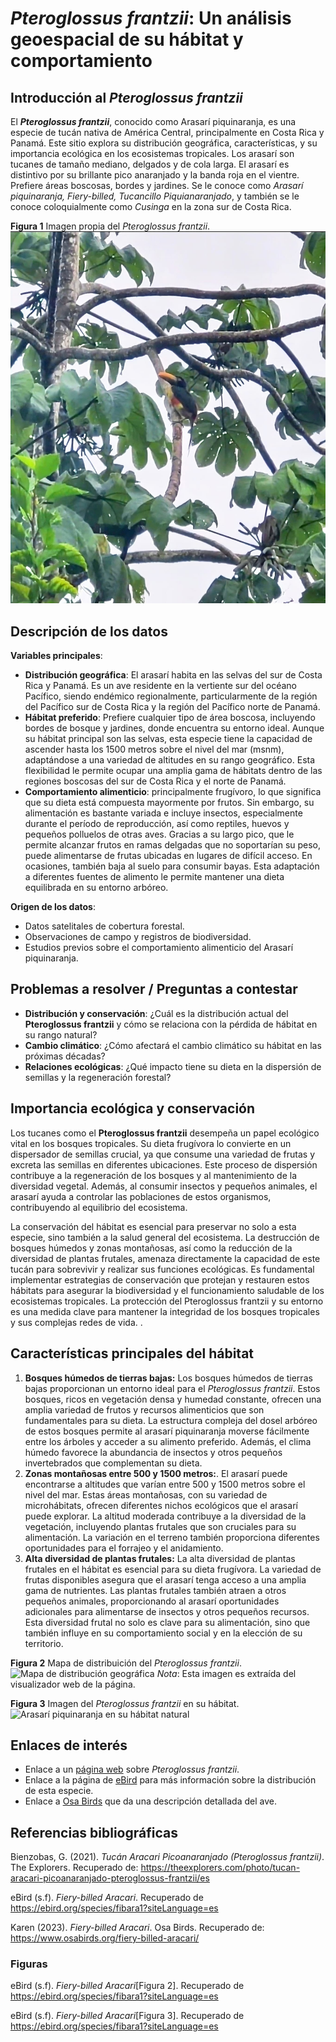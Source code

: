 # *Pteroglossus frantzii*: Un análisis geoespacial de su hábitat y comportamiento

## Introducción al *Pteroglossus frantzii*

El ***Pteroglossus frantzii***, conocido como Arasarí piquinaranja, es una especie de tucán nativa de América Central, principalmente en Costa Rica y Panamá. Este sitio explora su distribución geográfica, características, y su importancia ecológica en los ecosistemas tropicales. Los arasarí son tucanes de tamaño mediano, delgados y de cola larga. El arasarí es distintivo por su brillante pico anaranjado y la banda roja en el vientre. Prefiere áreas boscosas, bordes y jardines. Se le conoce como *Arasarí piquinaranja, Fiery-billed, Tucancillo Piquianaranjado*, y también se le conoce coloquialmente como *Cusinga* en la zona sur de Costa Rica.

**Figura 1**
Imagen propia del *Pteroglossus frantzii*.
![Foto Propia](imagen/Pteroglossus%20frantzii.jpg)

## Descripción de los datos

**Variables principales**:

- **Distribución geográfica**: El arasarí habita en las selvas del sur de Costa Rica y Panamá. Es un ave residente en la vertiente sur del océano Pacífico, siendo endémico regionalmente, particularmente de la región del Pacífico sur de Costa Rica y la región del Pacífico norte de Panamá.
- **Hábitat preferido**: Prefiere cualquier tipo de área boscosa, incluyendo bordes de bosque y jardines, donde encuentra su entorno ideal. Aunque su hábitat principal son las selvas, esta especie tiene la capacidad de ascender hasta los 1500 metros sobre el nivel del mar (msnm), adaptándose a una variedad de altitudes en su rango geográfico. Esta flexibilidad le permite ocupar una amplia gama de hábitats dentro de las regiones boscosas del sur de Costa Rica y el norte de Panamá.
- **Comportamiento alimenticio**: principalmente frugívoro, lo que significa que su dieta está compuesta mayormente por frutos. Sin embargo, su alimentación es bastante variada e incluye insectos, especialmente durante el período de reproducción, así como reptiles, huevos y pequeños polluelos de otras aves. Gracias a su largo pico, que le permite alcanzar frutos en ramas delgadas que no soportarían su peso, puede alimentarse de frutas ubicadas en lugares de difícil acceso. En ocasiones, también baja al suelo para consumir bayas. Esta adaptación a diferentes fuentes de alimento le permite mantener una dieta equilibrada en su entorno arbóreo.

**Origen de los datos**:

- Datos satelitales de cobertura forestal.
- Observaciones de campo y registros de biodiversidad.
- Estudios previos sobre el comportamiento alimenticio del Arasarí piquinaranja.

## Problemas a resolver / Preguntas a contestar

- **Distribución y conservación**: ¿Cuál es la distribución actual del **Pteroglossus frantzii** y cómo se relaciona con la pérdida de hábitat en su rango natural?
- **Cambio climático**: ¿Cómo afectará el cambio climático su hábitat en las próximas décadas?
- **Relaciones ecológicas**: ¿Qué impacto tiene su dieta en la dispersión de semillas y la regeneración forestal?

## Importancia ecológica y conservación

Los tucanes como el **Pteroglossus frantzii** desempeña un papel ecológico vital en los bosques tropicales. Su dieta frugívora lo convierte en un dispersador de semillas crucial, ya que consume una variedad de frutas y excreta las semillas en diferentes ubicaciones. Este proceso de dispersión contribuye a la regeneración de los bosques y al mantenimiento de la diversidad vegetal. Además, al consumir insectos y pequeños animales, el arasarí ayuda a controlar las poblaciones de estos organismos, contribuyendo al equilibrio del ecosistema.

La conservación del hábitat es esencial para preservar no solo a esta especie, sino también a la salud general del ecosistema. La destrucción de bosques húmedos y zonas montañosas, así como la reducción de la diversidad de plantas frutales, amenaza directamente la capacidad de este tucán para sobrevivir y realizar sus funciones ecológicas. Es fundamental implementar estrategias de conservación que protejan y restauren estos hábitats para asegurar la biodiversidad y el funcionamiento saludable de los ecosistemas tropicales. La protección del Pteroglossus frantzii y su entorno es una medida clave para mantener la integridad de los bosques tropicales y sus complejas redes de vida.
.

## Características principales del hábitat

1. **Bosques húmedos de tierras bajas:**
   Los bosques húmedos de tierras bajas proporcionan un entorno ideal para el _Pteroglossus frantzii_. Estos bosques, ricos en vegetación densa y humedad constante, ofrecen una amplia variedad de frutos y recursos alimenticios que son fundamentales para su dieta. La estructura compleja del dosel arbóreo de estos bosques permite al arasarí piquinaranja moverse fácilmente entre los árboles y acceder a su alimento preferido. Además, el clima húmedo favorece la abundancia de insectos y otros pequeños invertebrados que complementan su dieta.
2. **Zonas montañosas entre 500 y 1500 metros:**.
   El arasarí puede encontrarse a altitudes que varían entre 500 y 1500 metros sobre el nivel del mar. Estas áreas montañosas, con su variedad de microhábitats, ofrecen diferentes nichos ecológicos que el arasarí puede explorar. La altitud moderada contribuye a la diversidad de la vegetación, incluyendo plantas frutales que son cruciales para su alimentación. La variación en el terreno también proporciona diferentes oportunidades para el forrajeo y el anidamiento.
3. **Alta diversidad de plantas frutales:**
   La alta diversidad de plantas frutales en el hábitat es esencial para su dieta frugívora. La variedad de frutas disponibles asegura que el arasarí tenga acceso a una amplia gama de nutrientes. Las plantas frutales también atraen a otros pequeños animales, proporcionando al arasarí oportunidades adicionales para alimentarse de insectos y otros pequeños recursos. Esta diversidad frutal no solo es clave para su alimentación, sino que también influye en su comportamiento social y en la elección de su territorio.

**Figura 2**
Mapa de distribuición del *Pteroglossus frantzii*.
![Mapa de distribución geográfica](imagen/distribución.png)
*Nota*: Esta imagen es extraída del visualizador web de la página.

**Figura 3**
Imagen del *Pteroglossus frantzii* en su hábitat.
![Arasarí piquinaranja en su hábitat natural](https://cdn.download.ams.birds.cornell.edu/api/v1/asset/41389141/1800)

## Enlaces de interés

- Enlace a un [página web](https://www.osabirds.org/fiery-billed-aracari/) sobre *Pteroglossus frantzii*.
- Enlace a la página de [eBird](https://www.birdlife.org) para más información sobre la distribución de esta especie.
- Enlace a [Osa Birds](https://www.osabirds.org/fiery-billed-aracari/) que da una descripción detallada del ave.

## Referencias bibliográficas

Bienzobas, G. (2021). *Tucán Aracari Picoanaranjado (Pteroglossus frantzii)*. The Explorers. Recuperado de: https://theexplorers.com/photo/tucan-aracari-picoanaranjado-pteroglossus-frantzii/es

eBird (s.f). *Fiery-billed Aracari*. Recuperado de https://ebird.org/species/fibara1?siteLanguage=es

Karen (2023). *Fiery-billed Aracari*. Osa Birds. Recuperado de: https://www.osabirds.org/fiery-billed-aracari/ 

### Figuras

eBird (s.f). *Fiery-billed Aracari*[Figura 2]. Recuperado de https://ebird.org/species/fibara1?siteLanguage=es

eBird (s.f). *Fiery-billed Aracari*[Figura 3]. Recuperado de https://ebird.org/species/fibara1?siteLanguage=es